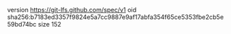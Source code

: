version https://git-lfs.github.com/spec/v1
oid sha256:b7183ed3357f9824e5a7cc9887e9af17abfa354f65ce5353fbe2cb5e59bd74bc
size 152
